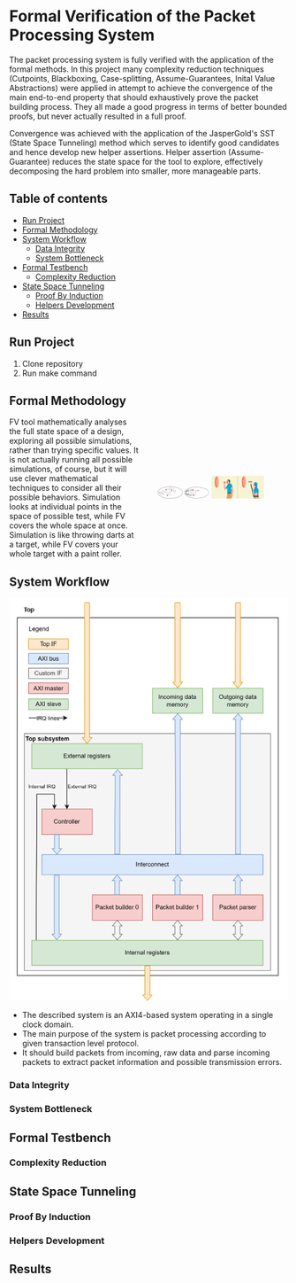 # Formal Verification of the Packet Processing System

The packet processing system is fully verified with the application of the formal methods. In this project many complexity reduction techniques (Cutpoints, Blackboxing, Case-splitting, Assume-Guarantees, Inital Value Abstractions) were applied in attempt to achieve the convergence of the main end-to-end property that should exhaustively prove the packet building process. They all made a good progress in terms of better bounded proofs, but never actually resulted in a full proof.

Convergence was achieved with the application of the JasperGold's SST (State Space Tunneling) method which serves to identify good candidates and hence develop new helper assertions. Helper assertion (Assume-Guarantee) reduces the state space for the tool to explore, effectively decomposing the hard problem into smaller, more manageable parts.

## Table of contents

- [Run Project](#run-project)
- [Formal Methodology](#formal-methodology)
- [System Workflow](#system-workflow)
    - [Data Integrity](#data-integrity)
    - [System Bottleneck](#system-bottleneck)
- [Formal Testbench](#formal-testbench)
    - [Complexity Reduction](#complexity-reduction)
- [State Space Tunneling](#state-space-tunneling)
    - [Proof By Induction](#proof-by-induction)
    - [Helpers Development](#helpers-development)
- [Results](#results)


## Run Project
1. Clone repository
2. Run make command

## Formal Methodology

<div style="display: flex; align-items: center;">
    <div style="flex: 1;">
        FV tool mathematically analyses the full state space of a design, exploring all possible simulations, rather than trying specific values. It is not actually running all possible simulations, of course, but it will use clever mathematical techniques to consider all their possible behaviors.
        Simulation looks at individual points in the space of possible test, while FV covers the whole space at once. Simulation is like throwing darts at a target, while FV covers your whole target with a paint roller.
    </div>
    <div style="flex: 1; margin-left: 30px;">
        <img src="docs/formal_methodology1.png" alt="State space exploration" style="width: 40%;">
        <img src="docs/formal_methodology2.png" alt="State space exploration" style="width: 40%;">
    </div>
</div>

## System Workflow

![System Diagram](docs/system_overview.png)

- The described system is an AXI4-based system operating in a single clock domain. 
- The main purpose of the system is packet processing according to given transaction level protocol. 
- It should build packets from incoming, raw data and parse incoming packets to extract packet information and possible transmission errors.

### Data Integrity
### System Bottleneck

## Formal Testbench 
### Complexity Reduction

## State Space Tunneling
### Proof By Induction
### Helpers Development
## Results

